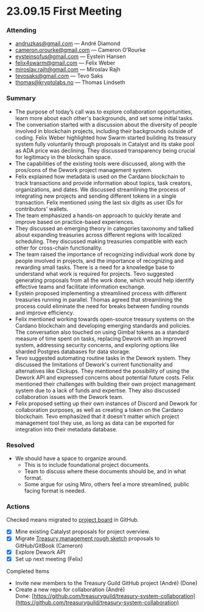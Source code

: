 # 23.09.15 First Meeting

### Attending

* andruzkas@gmail.com — André Diamond
* cameron.orourke@gmail.com — Cameron O’Rourke
* eysteinsofus@gmail.com — Eystein Hansen
* felix4swarm@gmail.com — Felix Weber
* miroslav.rajh@gmail.com — Miroslav Rajh
* tevosaks@gmail.com — Tevo Saks
* thomas@kryptolabs.no — Thomas Lindseth

### Summary

* The purpose of today’s call was to explore collaboration opportunities, learn more about each other's backgrounds, and set some initial tasks.
* The conversation started with a discussion about the diversity of people involved in blockchain projects, including their backgrounds outside of coding. Felix Weber highlighted how Swarm started building its treasury system fully voluntarily through proposals in Catalyst and its stake pool as ADA price was declining. They discussed transparency being crucial for legitimacy in the blockchain space.
* The capabilities of the existing tools were discussed, along with the pros/cons of the Dework project management system.
* Felix explained how metadata is used on the Cardano blockchain to track transactions and provide information about topics, task creators, organizations, and dates. We discussed streamlining the process of integrating new projects and sending different tokens in a single transaction. Felix mentioned using the last six digits as user IDs for contributors' wallets.
* The team emphasized a hands-on approach to quickly iterate and improve based on practice-based experiences.
* They discussed an emerging theory in categories taxonomy and talked about expanding treasuries across different regions with localized scheduling. They discussed making treasuries compatible with each other for cross-chain functionality.
* The team raised the importance of recognizing individual work done by people involved in projects, and the importance of recognizing and rewarding small tasks. There is a need for a knowledge base to understand what work is required for projects. Tevo suggested generating proposals from all the work done, which would help identify effective teams and facilitate information exchange.
* Eystein proposed implementing a streamlined process with different treasuries running in parallel. Thomas agreed that streamlining the process could eliminate the need for breaks between funding rounds and improve efficiency.
* Felix mentioned working towards open-source treasury systems on the Cardano blockchain and developing emerging standards and policies. The conversation also touched on using Gimbal tokens as a standard measure of time spent on tasks, replacing Dework with an improved system, addressing security concerns, and exploring options like sharded Postgres databases for data storage.
* Tevo suggested automating routine tasks in the Dework system. They discussed the limitations of Dework's current functionality and alternatives like Clickups. They mentioned the possibility of using the Dework API and expressed concerns about potential future costs. Felix mentioned their challenges with building their own project management system due to a lack of funds and expertise. They also discussed collaboration issues with the Dework team.
* Felix proposed setting up their own instances of Discord and Dework for collaboration purposes, as well as creating a token on the Cardano blockchain. Tevo emphasized that it doesn't matter which project management tool they use, as long as data can be exported for integration into their metadata database.

### Resolved

* We should have a space to organize around.
  * This is to include foundational project documents.
  * Team to discuss where these documents should be, and in what format.
  * Some argue for using Miro, others feel a more streamlined, public facing format is needed.

### Actions

Checked means migrated to [project board](https://github.com/orgs/treasuryguild/projects/6/views/1) in GitHub.

* [x] Mine existing Catalyst proposals for project overview.
* [x] Migrate  [Treasury management rough sketch](https://docs.google.com/document/d/1Wa28FI\_CinsJbKn9pZ15XrbnFHtC-tkundKanGL4giQ/edit?usp=sharing) proposals to GitHub/GitBook (Cameron)
* [x] Explore Dework API
* [x] Set up next meeting (Felix)

Completed Items

* Invite new members to the Treasury Guild GitHub project (André) (Done)
* Create a new repo for collaboration (André)\
  Done: [https://github.com/treasuryguild/treasury-system-collaboration](https://github.com/treasuryguild/treasury-system-collaboration)
